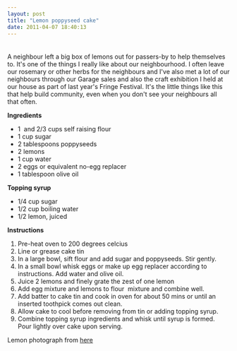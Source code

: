 ```yaml
---
layout: post
title: "Lemon poppyseed cake"
date: 2011-04-07 18:40:13
---
```


<img alt="" class="imagecache-WYSIWYG_large wysiwyg_img" src="/sites/default/files/imagecache/WYSIWYG_large/lemon-poppyseed-bread-slices.jpg" style="margin: 4px;" />

A neighbour left a big box of lemons out for passers-by to help themselves to. It's one of the things I really like about our neighbourhood. I often leave our rosemary or other herbs for the neighbours and I've also met a lot of our neighbours through our Garage sales and also the craft exhibition I held at our house as part of last year's Fringe Festival. It's the little things like this that help build community, even when you don't see your neighbours all that often.

<p style="clear:both;">
  <strong>Ingredients</strong>
</p>

*   1  and 2/3 cups self raising flour
*   1 cup sugar
*   2 tablespoons poppyseeds
*   2 lemons
*   1 cup water
*   2 eggs or equivalent no-egg replacer
*   1 tablespoon olive oil

**Topping syrup**

*   1/4 cup sugar
*   1/2 cup boiling water
*   1/2 lemon, juiced

**Instructions**

1.  Pre-heat oven to 200 degrees celcius
2.  Line or grease cake tin
3.  In a large bowl, sift flour and add sugar and poppyseeds. Stir gently.
4.  In a small bowl whisk eggs or make up egg replacer according to instructions. Add water and olive oil.
5.  Juice 2 lemons and finely grate the zest of one lemon
6.  Add egg mixture and lemons to flour  mixture and combine well.
7.  Add batter to cake tin and cook in oven for about 50 mins or until an inserted toothpick comes out clean.
8.  Allow cake to cool before removing from tin or adding topping syrup.
9.  Combine topping syrup ingredients and whisk until syrup is formed. Pour lightly over cake upon serving.

Lemon photograph from [here][1]

 [1]: http://jennymatlock.blogspot.com/2010/12/l-is-for-lemons.html

 